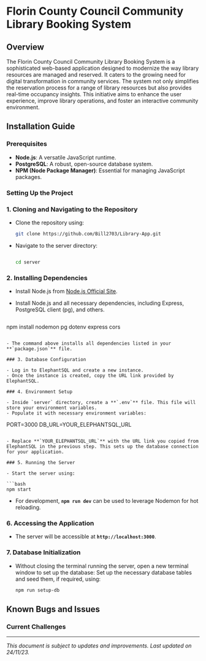 # **Florin County Council Community Library Booking System**

## **Overview**

The Florin County Council Community Library Booking System is a sophisticated web-based application designed to modernize the way library resources are managed and reserved. It caters to the growing need for digital transformation in community services. The system not only simplifies the reservation process for a range of library resources but also provides real-time occupancy insights. This initiative aims to enhance the user experience, improve library operations, and foster an interactive community environment.

## **Installation Guide**

### **Prerequisites**

- **Node.js**: A versatile JavaScript runtime.
- **PostgreSQL**: A robust, open-source database system.
- **NPM (Node Package Manager)**: Essential for managing JavaScript packages.

### **Setting Up the Project**

### 1. Cloning and Navigating to the Repository

- Clone the repository using:
  ```bash
  git clone https://github.com/Bill2703/Library-App.git

  ```
- Navigate to the server directory:

  ```bash

  cd server

  ```

### 2. Installing Dependencies

- Install Node.js from [Node.js Official Site](https://nodejs.org/).
- Install Node.js and all necessary dependencies, including Express, PostgreSQL client (pg), and others.

  ```bash

npm install nodemon pg dotenv express cors

  ```

- The command above installs all dependencies listed in your **`package.json`** file.

### 3. Database Configuration

- Log in to ElephantSQL and create a new instance.
- Once the instance is created, copy the URL link provided by ElephantSQL.

### 4. Environment Setup

- Inside `server` directory, create a **`.env`** file. This file will store your environment variables.
- Populate it with necessary environment variables:

  ```

  PORT=3000
  DB_URL=YOUR_ELEPHANTSQL_URL

  ```

- Replace **`YOUR_ELEPHANTSQL_URL`** with the URL link you copied from ElephantSQL in the previous step. This sets up the database connection for your application.

### 5. Running the Server

- Start the server using:

  ```bash
  npm start

  ```

- For development, **`npm run dev`** can be used to leverage Nodemon for hot reloading.

### 6. Accessing the Application

- The server will be accessible at **`http://localhost:3000`**.

### 7. Database Initialization

- Without closing the terminal running the server, open a new terminal window to set up the database: Set up the necessary database tables and seed them, if required, using:

  ```bash
  npm run setup-db

  ```

## **Known Bugs and Issues**

### **Current Challenges**

---

_This document is subject to updates and improvements. Last updated on 24/11/23._

